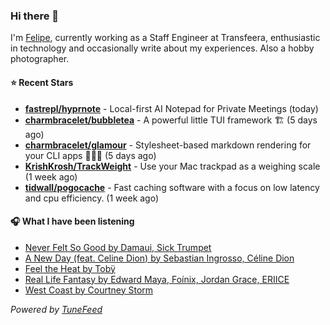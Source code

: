 ### Hi there 👋

I'm [Felipe](https://felipevm.com), currently working as a Staff Engineer at Transfeera, enthusiastic in technology and occasionally write about my experiences. Also a hobby photographer.

#### ⭐ Recent Stars
- **[fastrepl/hyprnote](https://github.com/fastrepl/hyprnote)** - Local-first AI Notepad for Private Meetings (today)
- **[charmbracelet/bubbletea](https://github.com/charmbracelet/bubbletea)** - A powerful little TUI framework 🏗 (5 days ago)
- **[charmbracelet/glamour](https://github.com/charmbracelet/glamour)** - Stylesheet-based markdown rendering for your CLI apps 💇🏻‍♀️ (5 days ago)
- **[KrishKrosh/TrackWeight](https://github.com/KrishKrosh/TrackWeight)** - Use your Mac trackpad as a weighing scale (1 week ago)
- **[tidwall/pogocache](https://github.com/tidwall/pogocache)** - Fast caching software with a focus on low latency and cpu efficiency. (1 week ago)

#### 🎧 What I have been listening
- [Never Felt So Good by Damaui, Sick Trumpet](https://open.spotify.com/track/1WzI4kdnnHP2vUCwFSBKZR)
- [A New Day (feat. Celine Dion) by Sebastian Ingrosso, Céline Dion](https://open.spotify.com/track/0NRIWkmQiSoIaEs3wvoSS7)
- [Feel the Heat by Tobÿ](https://open.spotify.com/track/2vJGqcuwtYUGZQ8COBN3hW)
- [Real Life Fantasy by Edward Maya, Foínix, Jordan Grace, ERIICE](https://open.spotify.com/track/5BY0EwNXOC6k38oArRtiic)
- [West Coast by Courtney Storm](https://open.spotify.com/track/5TYMfTsBChRmVRDPvjhWVQ)

_Powered by [TuneFeed](https://tunefeed.app?ref=github.com)_
